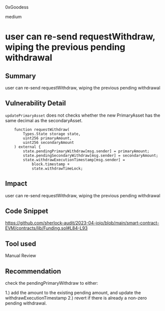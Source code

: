 0xGoodess

medium

# user can re-send requestWithdraw, wiping the previous pending withdrawal

## Summary
user can re-send requestWithdraw, wiping the previous pending withdrawal

## Vulnerability Detail
`updatePrimaryAsset` does not checks whether the new PrimaryAsset has the same decimal as the secondaryAsset.

```solidity
    function requestWithdraw(
        Types.State storage state,
        uint256 primaryAmount,
        uint256 secondaryAmount
    ) external {
        state.pendingPrimaryWithdraw[msg.sender] = primaryAmount;
        state.pendingSecondaryWithdraw[msg.sender] = secondaryAmount;
        state.withdrawExecutionTimestamp[msg.sender] =
            block.timestamp +
            state.withdrawTimeLock;
```
## Impact
user can re-send requestWithdraw, wiping the previous pending withdrawal

## Code Snippet
https://github.com/sherlock-audit/2023-04-jojo/blob/main/smart-contract-EVM/contracts/lib/Funding.sol#L84-L93

## Tool used

Manual Review

## Recommendation

check the pendingPrimaryWithdraw to either:

1.) add the amount to the existing pending amount, and update the withdrawExecutionTimestamp
2.) revert if there is already a non-zero pending withdrawal.
